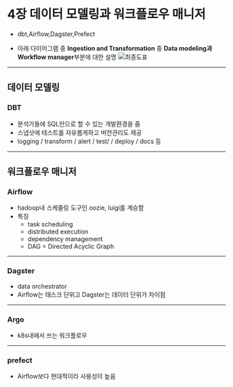 # 4장 데이터 모델링과 워크플로우 매니저

- dbt,Airflow,Dagster,Prefect

- 아래 다이어그램 중 **Ingestion and Transformation** 중 **Data modeling과 Workflow manager**부분에 대한 설명
![최종도표](https://img1.daumcdn.net/thumb/R1280x0.fjpg/?fname=http://t1.daumcdn.net/brunch/service/user/3hD/image/Pooto4-Wi0R5dsKZCrFkh5mCSEM)

---

## 데이터 모델링

### DBT

- 분석가들에 SQL만으로 할 수 있는 개발환경을 줌
- 스냅샷에 테스트를 자유롭게하고 버전관리도 제공
- logging / transform / alert / test/ / deploy / docs 등

---

## 워크플로우 매니저

### Airflow

- hadoop내 스케줄링 도구인 oozie, luigi를 계승함
- 특징
  - task scheduling
  - distributed execution
  - dependency management
  - DAG = Directed Acyclic Graph

---

### Dagster

- data orchestrator
- Airflow는 태스크 단위고 Dagster는 데이터 단위가 차이점

---

### Argo

- k8s내에서 쓰는 워크플로우

---

### prefect

- Airflow보다 현대적이라 사용성이 높음
